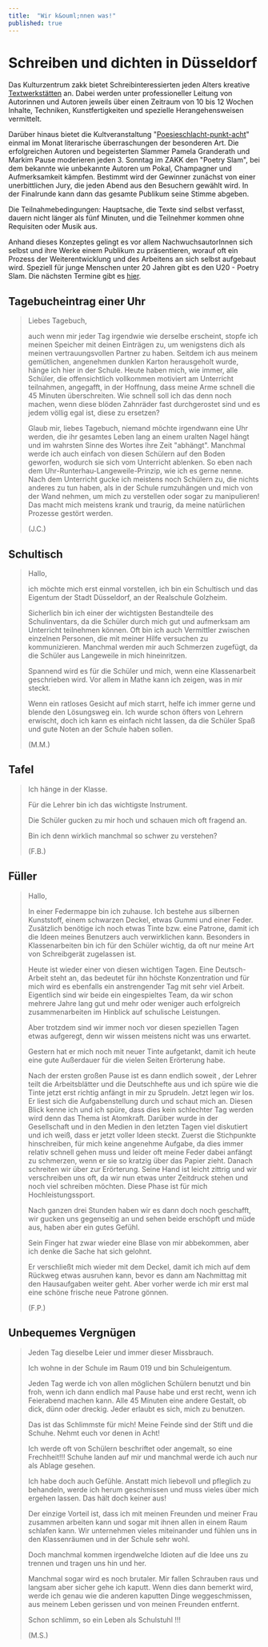 ```yaml
---
title:  "Wir k&ouml;nnen was!"
published: true
---
```


# Schreiben und dichten in D&uuml;sseldorf

Das Kulturzentrum zakk bietet Schreibinteressierten jeden Alters kreative [Textwerkst&auml;tten](http://textwerkstatt.zakk.de/) an. Dabei werden unter professioneller Leitung von Autorinnen und Autoren jeweils &uuml;ber einen Zeitraum von 10 bis 12 Wochen Inhalte, Techniken, Kunstfertigkeiten und spezielle Herangehensweisen vermittelt.

Dar&uuml;ber hinaus bietet die Kultveranstaltung "[Poesieschlacht-punkt-acht](http://textwerkstatt.zakk.de/)" einmal im Monat literarische &uuml;berraschungen der besonderen Art. Die erfolgreichen Autoren und begeisterten Slammer Pamela Granderath und Markim Pause moderieren jeden 3. Sonntag im ZAKK den "Poetry Slam", bei dem bekannte wie unbekannte Autoren um Pokal, Champagner und Aufmerksamkeit k&auml;mpfen. Bestimmt wird der Gewinner zun&auml;chst von einer unerbittlichen Jury, die jeden Abend aus den Besuchern gew&auml;hlt wird. In der Finalrunde kann dann das gesamte Publikum seine Stimme abgeben.

Die Teilnahmebedingungen: Hauptsache, die Texte sind selbst verfasst, dauern nicht l&auml;nger als f&uuml;nf Minuten, und die Teilnehmer kommen ohne Requisiten oder Musik aus.

Anhand dieses Konzeptes gelingt es vor allem NachwuchsautorInnen sich selbst und ihre Werke einem Publikum zu pr&auml;sentieren, worauf oft ein Prozess der Weiterentwicklung und des Arbeitens an sich selbst aufgebaut wird. Speziell f&uuml;r junge Menschen unter 20 Jahren gibt es den U20 - Poetry Slam. Die n&auml;chsten Termine gibt es [hier](http://textwerkstatt.zakk.de/). 

## Tagebucheintrag einer Uhr

> Liebes Tagebuch,
>
> auch wenn mir jeder Tag irgendwie wie derselbe erscheint, stopfe ich meinen Speicher mit deinen Eintr&auml;gen zu, um wenigstens dich als meinen vertrauungsvollen Partner zu haben. Seitdem ich aus meinem gem&uuml;tlichen, angenehmen dunklen Karton herausgeholt wurde, h&auml;nge ich hier in der Schule. Heute haben mich, wie immer, alle Sch&uuml;ler, die offensichtlich vollkommen motiviert am Unterricht teilnahmen, angegafft, in der Hoffnung, dass meine Arme schnell die 45 Minuten &uuml;berschreiten. Wie schnell soll ich das denn noch machen, wenn diese bl&ouml;den Zahnr&auml;der fast durchgerostet sind und es jedem v&ouml;llig egal ist, diese zu ersetzen?
>
> Glaub mir, liebes Tagebuch, niemand m&ouml;chte irgendwann eine Uhr werden, die ihr gesamtes Leben lang an einem uralten Nagel h&auml;ngt und im wahrsten Sinne des Wortes ihre Zeit "abh&auml;ngt". Manchmal werde ich auch einfach von diesen Sch&uuml;lern auf den Boden geworfen, wodurch sie sich vom Unterricht ablenken. So eben nach dem Uhr-Runterhau-Langeweile-Prinzip, wie ich es gerne nenne. Nach dem Unterricht gucke ich meistens noch Sch&uuml;lern zu, die nichts anderes zu tun haben, als in der Schule rumzuh&auml;ngen und mich von der Wand nehmen, um mich zu verstellen oder sogar zu manipulieren! Das macht mich meistens krank und traurig, da meine nat&uuml;rlichen Prozesse gest&ouml;rt werden. 
>
> (J.C.) 

## Schultisch

> Hallo, 
>	
> ich m&ouml;chte mich erst einmal vorstellen, ich bin ein Schultisch und das Eigentum der Stadt D&uuml;sseldorf, an der Realschule Golzheim.
>
> Sicherlich bin ich einer der wichtigsten Bestandteile des Schulinventars, da die Sch&uuml;ler durch mich gut und aufmerksam am Unterricht teilnehmen k&ouml;nnen. Oft bin ich auch Vermittler zwischen einzelnen Personen, die mit meiner Hilfe versuchen zu kommunizieren. Manchmal werden mir auch Schmerzen zugef&uuml;gt, da die Sch&uuml;ler aus Langeweile in mich hineinritzen.
>
> Spannend wird es f&uuml;r die Sch&uuml;ler und mich, wenn eine Klassenarbeit geschrieben wird. Vor allem in Mathe kann ich zeigen, was in mir steckt.
>
> Wenn ein ratloses Gesicht auf mich starrt, helfe ich immer gerne und blende den L&ouml;sungsweg ein. Ich wurde schon &ouml;fters von Lehrern erwischt, doch ich kann es einfach nicht lassen, da die Sch&uuml;ler Spa&szlig; und gute Noten an der Schule haben sollen. 
>
> (M.M.) 

## Tafel

> Ich h&auml;nge in der Klasse. 
>
> F&uuml;r die Lehrer bin ich das wichtigste Instrument. 
>
> Die Sch&uuml;ler gucken zu mir hoch und schauen mich oft fragend an. 
>
> Bin ich denn wirklich manchmal so schwer zu verstehen?
>
> (F.B.)


## F&uuml;ller

> Hallo,
>
> In einer Federmappe bin ich zuhause. Ich bestehe aus silbernen Kunststoff, einem schwarzen Deckel, etwas Gummi und einer Feder. Zus&auml;tzlich ben&ouml;tige ich noch etwas Tinte bzw. eine Patrone, damit ich die Ideen meines Benutzers auch verwirklichen kann. Besonders in Klassenarbeiten bin ich f&uuml;r den Sch&uuml;ler wichtig, da oft nur meine Art von Schreibger&auml;t zugelassen ist. 
>
> Heute ist wieder einer von diesen wichtigen Tagen. Eine Deutsch-Arbeit steht an, das bedeutet f&uuml;r ihn h&ouml;chste Konzentration und f&uuml;r mich wird es ebenfalls ein anstrengender Tag mit sehr viel Arbeit. Eigentlich sind wir beide ein eingespieltes Team, da wir schon mehrere Jahre lang gut und mehr oder weniger auch erfolgreich zusammenarbeiten im Hinblick auf schulische Leistungen.
>
> Aber trotzdem sind wir immer noch vor diesen speziellen Tagen etwas aufgeregt, denn wir wissen meistens nicht was uns erwartet. 
>
> Gestern hat er mich noch mit neuer Tinte aufgetankt, damit ich heute eine gute Au&szlig;erdauer f&uuml;r die vielen Seiten Er&ouml;rterung habe. 
>
> Nach der ersten gro&szlig;en Pause ist es dann endlich soweit , der Lehrer teilt die Arbeitsbl&auml;tter und die Deutschhefte aus und ich sp&uuml;re wie die Tinte jetzt erst richtig anf&auml;ngt in mir zu Sprudeln. Jetzt legen wir los. Er liest sich die Aufgabenstellung durch und schaut mich an. Diesen Blick kenne ich und ich sp&uuml;re, dass dies kein schlechter Tag werden wird denn das Thema ist Atomkraft. Dar&uuml;ber wurde in der Gesellschaft und in den Medien in den letzten Tagen viel diskutiert und ich wei&szlig;, dass er jetzt voller Ideen steckt. Zuerst die Stichpunkte hinschreiben, f&uuml;r mich keine angenehme Aufgabe, da dies immer relativ schnell gehen muss und leider oft meine Feder dabei anf&auml;ngt zu schmerzen, wenn er sie so kratzig &uuml;ber das Papier zieht. Danach schreiten wir &uuml;ber zur Er&ouml;rterung. Seine Hand ist leicht zittrig und wir verschreiben uns oft, da wir nun etwas unter Zeitdruck stehen und noch viel schreiben m&ouml;chten. Diese Phase ist f&uuml;r mich Hochleistungssport.
>
> Nach ganzen drei Stunden haben wir es dann doch noch geschafft, wir gucken uns gegenseitig an und sehen beide ersch&ouml;pft und m&uuml;de aus, haben aber ein gutes Gef&uuml;hl. 
>
> Sein Finger hat zwar wieder eine Blase von mir abbekommen, aber ich denke die Sache hat sich gelohnt. 
>
> Er verschlie&szlig;t mich wieder mit dem Deckel, damit ich mich auf dem R&uuml;ckweg etwas ausruhen kann, bevor es dann am Nachmittag mit den Hausaufgaben weiter geht. Aber vorher werde ich mir erst mal eine sch&ouml;ne frische neue Patrone g&ouml;nnen.
>
> (F.P.) 

##  Unbequemes Vergn&uuml;gen

> Jeden Tag dieselbe Leier und immer dieser Missbrauch. 
>
> Ich wohne in der Schule im Raum 019 und bin Schuleigentum.
>
> Jeden Tag werde ich von allen m&ouml;glichen Sch&uuml;lern benutzt und bin froh, wenn ich dann endlich mal Pause habe und erst recht, wenn ich Feierabend machen kann. Alle 45 Minuten eine andere Gestalt, ob dick, d&uuml;nn oder dreckig. Jeder erlaubt es sich, mich zu benutzen.
>
> Das ist das Schlimmste f&uuml;r mich! Meine Feinde sind der Stift und die Schuhe. Nehmt euch vor denen in Acht!
>
> Ich werde oft von Sch&uuml;lern beschriftet oder angemalt, so eine Frechheit!!! Schuhe landen auf mir und manchmal werde ich auch nur als Ablage gesehen. 
>
> Ich habe doch auch Gef&uuml;hle. Anstatt mich liebevoll und pfleglich zu behandeln, werde ich herum geschmissen und muss vieles &uuml;ber mich ergehen lassen. Das h&auml;lt doch keiner aus!
>
> Der einzige Vorteil ist, dass ich mit meinen Freunden und meiner Frau zusammen arbeiten kann und sogar mit ihnen allen in einem Raum schlafen kann. Wir unternehmen vieles miteinander und f&uuml;hlen uns in den Klassenr&auml;umen und in der Schule sehr wohl.
>
> Doch manchmal kommen irgendwelche Idioten auf die Idee uns zu trennen und tragen uns hin und her.
>
> Manchmal sogar wird es noch brutaler. Mir fallen Schrauben raus und langsam aber sicher gehe ich kaputt. Wenn dies dann bemerkt wird, werde ich genau wie die anderen kaputten Dinge weggeschmissen, aus meinem Leben gerissen und von meinen Freunden entfernt.
>
> Schon schlimm, so ein Leben als Schulstuhl !!! 
>
> (M.S.) 

